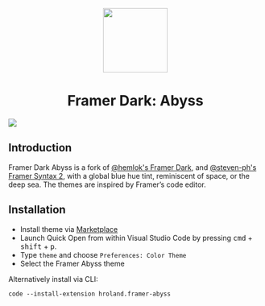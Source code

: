 <p align="center">
  <img src="https://raw.githubusercontent.com/hroland/vsc-framer/master/logo.png" width="128" height="128"/>
</p>
<h1 align="center">Framer Dark: Abyss</h1>

<img src="https://raw.githubusercontent.com/hroland/vsc-framer/master/logo.png" />

## Introduction

Framer Dark Abyss is a fork of [@hemlok's Framer Dark](https://github.com/hemlok/vsc-framer), and [@steven-ph's Framer Syntax 2](https://github.com/steven-ph/FramerSyntax-VScodeTheme), with a global blue hue tint, reminiscent of space, or the deep sea. The themes are inspired by Framer’s code editor.

## Installation

- Install theme via [Marketplace](https://marketplace.visualstudio.com/items?itemName=hroland.framer-abyss)
- Launch Quick Open from within Visual Studio Code by pressing <kbd>cmd</kbd> + <kbd>shift</kbd> + <kbd>p</kbd>.
- Type `theme` and choose `Preferences: Color Theme`
- Select the Framer Abyss theme

Alternatively install via CLI:

```
code --install-extension hroland.framer-abyss
```